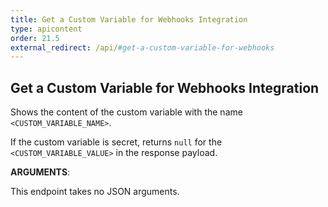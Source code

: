 ```yaml
---
title: Get a Custom Variable for Webhooks Integration
type: apicontent
order: 21.5
external_redirect: /api/#get-a-custom-variable-for-webhooks
---
```


## Get a Custom Variable for Webhooks Integration

Shows the content of the custom variable with the name `<CUSTOM_VARIABLE_NAME>`.

If the custom variable is secret, returns `null` for the `<CUSTOM_VARIABLE_VALUE>` in the response payload.

**ARGUMENTS**:

This endpoint takes no JSON arguments.
